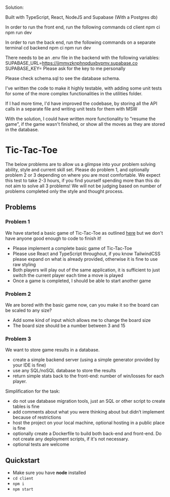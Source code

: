 Solution:

Built with TypeScript, React, NodeJS and Supabase (With a Postgres db)

In order to run the front end, run the following commands
cd client
npm ci 
npm run dev

In order to run the back end, run the following commands on a separate terminal
cd backend
npm ci
npm run dev

There needs to be an .env file in the backend with the following variables:
SUPABASE_URL=https://jjmmvzknphnqduxbvpmv.supabase.co
SUPABASE_KEY= Please ask for the key to me personally

Please check schema.sql to see the database schema.

I've written the code to make it highly testable, with adding some unit tests for some of the more complex functionalities in the utilities folder.

If I had more time, I'd have improved the codebase, by storing all the API calls in a separate file and writing unit tests for them with MSW

With the solution, I could have written more functionality to "resume the game", if the game wasn't finished, or show all the moves as they are stored in the database.



# Tic-Tac-Toe
The below problems are to allow us a glimpse into your problem solving ability, style and current skill set. Please do problem 1, and optionally problem 2 or 3 depending on where you are most comfortable. We expect this test to take 2-3 hours, if you find yourself spending more than this do not aim to solve all 3 problems! We will not be judging based on number of problems completed only the style and thought process.

## Problems
### Problem 1
We have started a basic game of Tic-Tac-Toe as outlined [here](https://en.wikipedia.org/wiki/Tic-tac-toe) but we don't have anyone good enough to code to finish it! 
- Please implement a complete basic game of Tic-Tac-Toe
- Please use React and TypeScript throughout, if you know TailwindCSS please expand on what is already provided, otherwise it is fine to use raw styling 
- Both players will play out of the same application, it is sufficient to just switch the current player each time a move is played
- Once a game is completed, I should be able to start another game 


### Problem 2
We are bored with the basic game now, can you make it so the board can be scaled to any size? 
- Add some kind of input which allows me to change the board size
- The board size should be a number between 3 and 15 

### Problem 3
We want to store game results in a database.
- create a simple backend server (using a simple generator provided by your IDE is fine)
- use any SQL/noSQL database to store the results
- return simple stats back to the front-end: number of win/losses for each player.

Simplification for the task:
- do not use database migration tools, just an SQL or other script to create tables is fine
- add comments about what you were thinking about but didn’t implement because of restrictions
- host the project on your local machine, optional hosting in a public place is fine
- optionally create a Dockerfile to build both back-end and front-end. Do not create any deployment scripts, if it's not necessary.
- optional tests are welcome


## Quickstart
- Make sure you have **node** installed
- `cd client`
- `npm i`
- `npm start`
